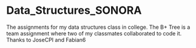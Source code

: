 # Data_Structures_SONORA
The assignments for my data structures class in college.
The B+ Tree is a team assignment where two of my classmates collaborated to code it. 
Thanks to JoseCPI and Fabian6
